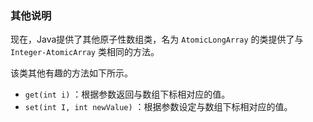 ### 其他说明

现在，Java提供了其他原子性数组类，名为 `AtomicLongArray` 的类提供了与 `Integer-AtomicArray` 类相同的方法。

该类其他有趣的方法如下所示。

+ `get(int i)` ：根据参数返回与数组下标相对应的值。
+ `set(int I, int newValue)` ：根据参数设定与数组下标相对应的值。

